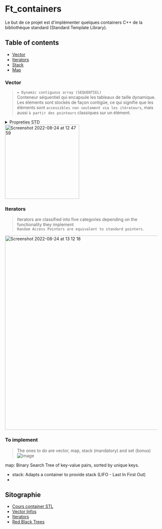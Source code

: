# Ft_containers
Le but de ce projet est d'implémenter quelques containers C++ de la bibliothèque standard (Standard Template Library).

## Table of contents
* [Vector](#Vector)  
* [Iterators](#Iterators)  
* [Stack](#Stack)
* [Map](#Map)

### Vector
>  ```= Dynamic contiguous array (SEQUENTIEL)```  
>  Conteneur séquentiel qui encapsule les tableaux de taille dynamique.  
>  Les éléments sont stockés de façon contigüe, ce qui signifie que les éléments sont ```accessibles non seulement
via les itérateurs```, mais aussi ```à partir des pointeurs``` classiques sur un élément.  


<details>
    <summary>Propreties STD</summary>  
Sequence  
    Elements in sequence containers arenordered in a strict linear sequence. Individual elements are accessed by their position in this sequence.  
Dynamic array  
    Allows direct access to any element in the sequence, even through pointer arithmetics, and provides relatively fast addition/removal of elements at the end of the sequence.
Allocator-aware
    The container uses an allocator object to dynamically handle its storage needs. 
    
</details>

<img width="245" alt="Screenshot 2022-08-24 at 12 47 59" src="https://user-images.githubusercontent.com/85625233/186400146-a6ad44ca-437c-41b1-b85d-473b9dd52b49.png">

### Iterators
> Iterators are classified into five categories depending on the functionality they implement  
> ```Random Access Pointers are equivalent to standard pointers.```

<img width="641" alt="Screenshot 2022-08-24 at 13 12 18" src="https://user-images.githubusercontent.com/85625233/186404935-9ab09210-5622-49be-bfe4-0dc20f6d60ca.png">


### To implement  
> The ones to do are vector, map, stack (mandatory) and set (bonus)
![image](https://user-images.githubusercontent.com/85625233/189640037-e2556d3a-bef5-4f7b-9404-b3643d0f9b72.png)


map: Binary Search Tree of key-value pairs, sorted by unique keys.
- stack: Adapts a container to provide stack (LIFO - Last In First Out)
- 
## Sitographie 
* [Cours container STL](http://tvaira.free.fr/dev/cours/cours-conteneurs-stl.pdf)
* [Vector Infos](https://docs.microsoft.com/fr-fr/cpp/standard-library/vector-class?view=msvc-170)
* [Iterators](https://cplusplus.com/reference/iterator/)
* [Red Black Trees](https://algorithmtutor.com/Data-Structures/Tree/Red-Black-Trees/)
